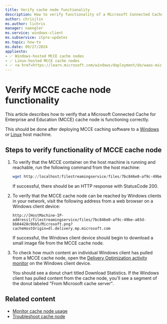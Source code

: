 ```yaml
---
title: Verify cache node functionality
description: How to verify functionality of a Microsoft Connected Cache for Enterprise and Education cache node.
author: chrisjlin
ms.author: lichris
manager: naengler
ms.service: windows-client
ms.subservice: itpro-updates
ms.topic: how-to
ms.date: 09/27/2024
appliesto: 
- ✅ Windows-hosted MCCE cache nodes
- ✅ Linux-hosted MCCE cache nodes
- ✅ <a href=https://learn.microsoft.com/windows/deployment/do/waas-microsoft-connected-cache target=_blank>Microsoft Connected Cache for Enterprise and Education</a>	
---
```


# Verify MCCE cache node functionality

This article describes how to verify that a Microsoft Connected Cache for Enterprise and Education (MCCE) cache node is functioning correctly.

This should be done after deploying MCCE caching software to a [Windows](mcc-enterprise-deploy-windows.md) or [Linux](mcc-enterprise-deploy-linux.md) host machine.

## Steps to verify functionality of MCCE cache node

1. To verify that the MCCE container on the host machine is running and reachable, run the following command from the host machine:

    ```powershell
    wget http://localhost/filestreamingservice/files/7bc846e0-af9c-49be-a03d-bb04428c9bb5/Microsoft.png?cacheHostOrigin=dl.delivery.mp.microsoft.com
    ```

    If successful, there should be an HTTP response with StatusCode 200.

1. To verify that the MCCE cache node can be reached by Windows clients in your network, visit the following address from a web browser on a Windows client device:

    `http://[HostMachine-IP-address]/filestreamingservice/files/7bc846e0-af9c-49be-a03d-bb04428c9bb5/Microsoft.png?cacheHostOrigin=dl.delivery.mp.microsoft.com`

    If successful, the Windows client device should begin to download a small image file from the MCCE cache node.

1. To check how much content an individual Windows client has pulled from a MCCE cache node, open the [Delivery Optimization activity monitor](https://learn.microsoft.com/en-us/microsoft-365-apps/updates/delivery-optimization#viewing-data-about-the-use-of-delivery-optimization) on the Windows client device.

    You should see a donut chart titled Download Statistics. If the Windows client has pulled content from the cache node, you'll see a segment of the donut labeled "From Microsoft cache server".

## Related content

- [Monitor cache node usage](mcc-enterprise-monitoring.md)
- [Troubleshoot cache node](mcc-enterprise-support-troubleshoot.md)